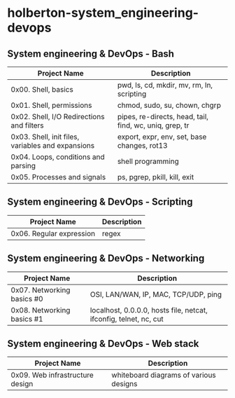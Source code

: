 # holberton-system_engineering-devops

## System engineering & DevOps - Bash

Project Name | Description
--- | ---
0x00. Shell, basics | pwd, ls, cd, mkdir, mv, rm, ln, scripting
0x01. Shell, permissions | chmod, sudo, su, chown, chgrp
0x02. Shell, I/O Redirections and filters | pipes, re-directs, head, tail, find, wc, uniq, grep, tr
0x03. Shell, init files, variables and expansions | export, expr, env, set, base changes, rot13
0x04. Loops, conditions and parsing | shell programming
0x05. Processes and signals | ps, pgrep, pkill, kill, exit

## System engineering & DevOps - Scripting

Project Name | Description
--- | ---
0x06. Regular expression | regex

## System engineering & DevOps - Networking

Project Name | Description
--- | ---
0x07. Networking basics #0 | OSI, LAN/WAN, IP, MAC, TCP/UDP, ping
0x08. Networking basics #1 | localhost, 0.0.0.0, hosts file, netcat, ifconfig, telnet, nc, cut

## System engineering & DevOps - Web stack

Project Name | Description
--- | ---
0x09. Web infrastructure design | whiteboard diagrams of various designs